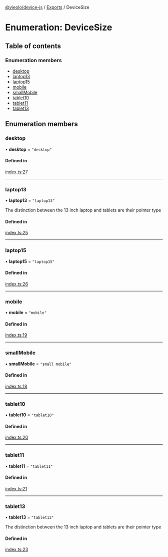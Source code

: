 [@vieolo/device-js](../README.md) / [Exports](../modules.md) / DeviceSize

# Enumeration: DeviceSize

## Table of contents

### Enumeration members

- [desktop](DeviceSize.md#desktop)
- [laptop13](DeviceSize.md#laptop13)
- [laptop15](DeviceSize.md#laptop15)
- [mobile](DeviceSize.md#mobile)
- [smallMobile](DeviceSize.md#smallmobile)
- [tablet10](DeviceSize.md#tablet10)
- [tablet11](DeviceSize.md#tablet11)
- [tablet13](DeviceSize.md#tablet13)

## Enumeration members

### desktop

• **desktop** = `"desktop"`

#### Defined in

[index.ts:27](https://github.com/Vieolo/device-js/blob/e477922/src/index.ts#L27)

___

### laptop13

• **laptop13** = `"laptop13"`

The distinction between the 13 inch laptop and tablets are their pointer type

#### Defined in

[index.ts:25](https://github.com/Vieolo/device-js/blob/e477922/src/index.ts#L25)

___

### laptop15

• **laptop15** = `"laptop15"`

#### Defined in

[index.ts:26](https://github.com/Vieolo/device-js/blob/e477922/src/index.ts#L26)

___

### mobile

• **mobile** = `"mobile"`

#### Defined in

[index.ts:19](https://github.com/Vieolo/device-js/blob/e477922/src/index.ts#L19)

___

### smallMobile

• **smallMobile** = `"small mobile"`

#### Defined in

[index.ts:18](https://github.com/Vieolo/device-js/blob/e477922/src/index.ts#L18)

___

### tablet10

• **tablet10** = `"tablet10"`

#### Defined in

[index.ts:20](https://github.com/Vieolo/device-js/blob/e477922/src/index.ts#L20)

___

### tablet11

• **tablet11** = `"tablet11"`

#### Defined in

[index.ts:21](https://github.com/Vieolo/device-js/blob/e477922/src/index.ts#L21)

___

### tablet13

• **tablet13** = `"tablet13"`

The distinction between the 13 inch laptop and tablets are their pointer type

#### Defined in

[index.ts:23](https://github.com/Vieolo/device-js/blob/e477922/src/index.ts#L23)
